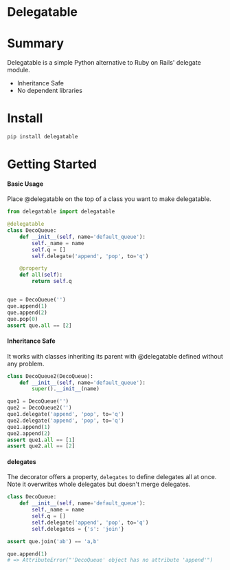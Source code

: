 # Delegatable


# Summary

Delegatable is a simple Python alternative to Ruby on Rails' delegate module.

- Inheritance Safe
- No dependent libraries


# Install
```sh
pip install delegatable
```

# Getting Started

#### Basic Usage

Place @delegatable on the top of a class you want to make delegatable.

```python
from delegatable import delegatable

@delegatable
class DecoQueue:
    def __init__(self, name='default_queue'):
        self._name = name
        self.q = []
        self.delegate('append', 'pop', to='q')

    @property
    def all(self):
        return self.q


que = DecoQueue('')
que.append(1)
que.append(2)
que.pop(0)
assert que.all == [2]
```


#### Inheritance Safe

It works with classes inheriting its parent with @delegatable defined without any problem.
```python
class DecoQueue2(DecoQueue):
    def __init__(self, name='default_queue'):
        super().__init__(name)

que1 = DecoQueue('')
que2 = DecoQueue2('')
que1.delegate('append', 'pop', to='q')
que2.delegate('append', 'pop', to='q')
que1.append(1)
que2.append(2)
assert que1.all == [1]
assert que2.all == [2]
```


#### delegates

The decorator offers a property, `delegates` to define delegates all at once. Note it overwrites whole delegates but doesn't merge delegates.


```python
class DecoQueue:
    def __init__(self, name='default_queue'):
        self._name = name
        self.q = []
        self.delegate('append', 'pop', to='q')
        self.delegates = {'s': 'join'}

assert que.join('ab') == 'a,b'

que.append(1)
# => AttributeError("'DecoQueue' object has no attribute 'append'")
```
